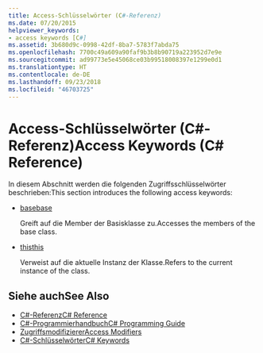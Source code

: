 ```yaml
---
title: Access-Schlüsselwörter (C#-Referenz)
ms.date: 07/20/2015
helpviewer_keywords:
- access keywords [C#]
ms.assetid: 3b680d9c-0998-42df-8ba7-5783f7abda75
ms.openlocfilehash: 7700c49a609a90faf9b3b8b90719a223952d7e9e
ms.sourcegitcommit: ad99773e5e45068ce03b99518008397e1299e0d1
ms.translationtype: HT
ms.contentlocale: de-DE
ms.lasthandoff: 09/23/2018
ms.locfileid: "46703725"
---
```

# <a name="access-keywords-c-reference"></a><span data-ttu-id="355a5-102">Access-Schlüsselwörter (C#-Referenz)</span><span class="sxs-lookup"><span data-stu-id="355a5-102">Access Keywords (C# Reference)</span></span>
<span data-ttu-id="355a5-103">In diesem Abschnitt werden die folgenden Zugriffsschlüsselwörter beschrieben:</span><span class="sxs-lookup"><span data-stu-id="355a5-103">This section introduces the following access keywords:</span></span>  
  
-   [<span data-ttu-id="355a5-104">base</span><span class="sxs-lookup"><span data-stu-id="355a5-104">base</span></span>](../../../csharp/language-reference/keywords/base.md)  
  
     <span data-ttu-id="355a5-105">Greift auf die Member der Basisklasse zu.</span><span class="sxs-lookup"><span data-stu-id="355a5-105">Accesses the members of the base class.</span></span>  
  
-   [<span data-ttu-id="355a5-106">this</span><span class="sxs-lookup"><span data-stu-id="355a5-106">this</span></span>](../../../csharp/language-reference/keywords/this.md)  
  
     <span data-ttu-id="355a5-107">Verweist auf die aktuelle Instanz der Klasse.</span><span class="sxs-lookup"><span data-stu-id="355a5-107">Refers to the current instance of the class.</span></span>  
  
## <a name="see-also"></a><span data-ttu-id="355a5-108">Siehe auch</span><span class="sxs-lookup"><span data-stu-id="355a5-108">See Also</span></span>  

- [<span data-ttu-id="355a5-109">C#-Referenz</span><span class="sxs-lookup"><span data-stu-id="355a5-109">C# Reference</span></span>](../../../csharp/language-reference/index.md)  
- [<span data-ttu-id="355a5-110">C#-Programmierhandbuch</span><span class="sxs-lookup"><span data-stu-id="355a5-110">C# Programming Guide</span></span>](../../../csharp/programming-guide/index.md)  
- [<span data-ttu-id="355a5-111">Zugriffsmodifizierer</span><span class="sxs-lookup"><span data-stu-id="355a5-111">Access Modifiers</span></span>](../../../csharp/language-reference/keywords/access-modifiers.md)  
- [<span data-ttu-id="355a5-112">C#-Schlüsselwörter</span><span class="sxs-lookup"><span data-stu-id="355a5-112">C# Keywords</span></span>](../../../csharp/language-reference/keywords/index.md)
